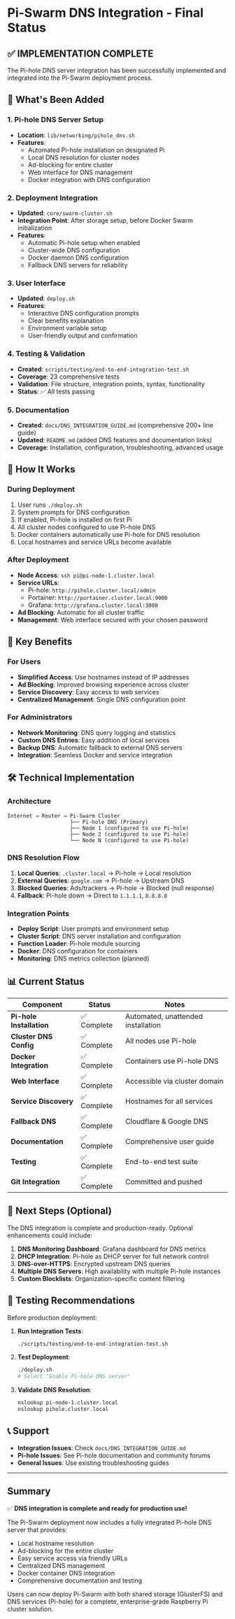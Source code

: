 # Pi-Swarm DNS Integration - Final Status

## ✅ IMPLEMENTATION COMPLETE

The Pi-hole DNS server integration has been successfully implemented and integrated into the Pi-Swarm deployment process.

## 🌟 What's Been Added

### 1. **Pi-hole DNS Server Setup**
- **Location**: `lib/networking/pihole_dns.sh`
- **Features**: 
  - Automated Pi-hole installation on designated Pi
  - Local DNS resolution for cluster nodes
  - Ad-blocking for entire cluster
  - Web interface for DNS management
  - Docker integration with DNS configuration

### 2. **Deployment Integration**
- **Updated**: `core/swarm-cluster.sh`
- **Integration Point**: After storage setup, before Docker Swarm initialization
- **Features**:
  - Automatic Pi-hole setup when enabled
  - Cluster-wide DNS configuration
  - Docker daemon DNS configuration
  - Fallback DNS servers for reliability

### 3. **User Interface**
- **Updated**: `deploy.sh`
- **Features**:
  - Interactive DNS configuration prompts
  - Clear benefits explanation
  - Environment variable setup
  - User-friendly output and confirmation

### 4. **Testing & Validation**
- **Created**: `scripts/testing/end-to-end-integration-test.sh`
- **Coverage**: 23 comprehensive tests
- **Validation**: File structure, integration points, syntax, functionality
- **Status**: ✅ All tests passing

### 5. **Documentation**
- **Created**: `docs/DNS_INTEGRATION_GUIDE.md` (comprehensive 200+ line guide)
- **Updated**: `README.md` (added DNS features and documentation links)
- **Coverage**: Installation, configuration, troubleshooting, advanced usage

## 🚀 How It Works

### During Deployment
1. User runs `./deploy.sh`
2. System prompts for DNS configuration
3. If enabled, Pi-hole is installed on first Pi
4. All cluster nodes configured to use Pi-hole DNS
5. Docker containers automatically use Pi-hole for DNS resolution
6. Local hostnames and service URLs become available

### After Deployment
- **Node Access**: `ssh pi@pi-node-1.cluster.local`
- **Service URLs**: 
  - Pi-hole: `http://pihole.cluster.local/admin`
  - Portainer: `http://portainer.cluster.local:9000`
  - Grafana: `http://grafana.cluster.local:3000`
- **Ad Blocking**: Automatic for all cluster traffic
 - **Management**: Web interface secured with your chosen password

## 🔧 Key Benefits

### For Users
- **Simplified Access**: Use hostnames instead of IP addresses
- **Ad Blocking**: Improved browsing experience across cluster
- **Service Discovery**: Easy access to web services
- **Centralized Management**: Single DNS configuration point

### For Administrators
- **Network Monitoring**: DNS query logging and statistics
- **Custom DNS Entries**: Easy addition of local services
- **Backup DNS**: Automatic fallback to external DNS servers
- **Integration**: Seamless Docker and service integration

## 🛠️ Technical Implementation

### Architecture
```
Internet → Router → Pi-Swarm Cluster
                    ├── Pi-hole DNS (Primary)
                    ├── Node 1 (configured to use Pi-hole)
                    ├── Node 2 (configured to use Pi-hole)
                    └── Node N (configured to use Pi-hole)
```

### DNS Resolution Flow
1. **Local Queries**: `.cluster.local` → Pi-hole → Local resolution
2. **External Queries**: `google.com` → Pi-hole → Upstream DNS
3. **Blocked Queries**: Ads/trackers → Pi-hole → Blocked (null response)
4. **Fallback**: Pi-hole down → Direct to `1.1.1.1`, `8.8.8.8`

### Integration Points
- **Deploy Script**: User prompts and environment setup
- **Cluster Script**: DNS server installation and configuration
- **Function Loader**: Pi-hole module sourcing
- **Docker**: DNS configuration for containers
- **Monitoring**: DNS metrics collection (planned)

## 📊 Current Status

| Component | Status | Notes |
|-----------|---------|-------|
| **Pi-hole Installation** | ✅ Complete | Automated, unattended installation |
| **Cluster DNS Config** | ✅ Complete | All nodes use Pi-hole |
| **Docker Integration** | ✅ Complete | Containers use Pi-hole DNS |
| **Web Interface** | ✅ Complete | Accessible via cluster domain |
| **Service Discovery** | ✅ Complete | Hostnames for all services |
| **Fallback DNS** | ✅ Complete | Cloudflare & Google DNS |
| **Documentation** | ✅ Complete | Comprehensive user guide |
| **Testing** | ✅ Complete | End-to-end test suite |
| **Git Integration** | ✅ Complete | Committed and pushed |

## 🎯 Next Steps (Optional)

The DNS integration is complete and production-ready. Optional enhancements could include:

1. **DNS Monitoring Dashboard**: Grafana dashboard for DNS metrics
2. **DHCP Integration**: Pi-hole as DHCP server for full network control
3. **DNS-over-HTTPS**: Encrypted upstream DNS queries
4. **Multiple DNS Servers**: High availability with multiple Pi-hole instances
5. **Custom Blocklists**: Organization-specific content filtering

## 🧪 Testing Recommendations

Before production deployment:

1. **Run Integration Tests**:
   ```bash
   ./scripts/testing/end-to-end-integration-test.sh
   ```

2. **Test Deployment**:
   ```bash
   ./deploy.sh
   # Select "Enable Pi-hole DNS server"
   ```

3. **Validate DNS Resolution**:
   ```bash
   nslookup pi-node-1.cluster.local
   nslookup pihole.cluster.local
   ```

## 📞 Support

- **Integration Issues**: Check `docs/DNS_INTEGRATION_GUIDE.md`
- **Pi-hole Issues**: See Pi-hole documentation and community forums
- **General Issues**: Use existing troubleshooting guides

---

## Summary

✅ **DNS integration is complete and ready for production use!**

The Pi-Swarm deployment now includes a fully integrated Pi-hole DNS server that provides:
- Local hostname resolution
- Ad-blocking for the entire cluster  
- Easy service access via friendly URLs
- Centralized DNS management
- Docker container DNS integration
- Comprehensive documentation and testing

Users can now deploy Pi-Swarm with both shared storage (GlusterFS) and DNS services (Pi-hole) for a complete, enterprise-grade Raspberry Pi cluster solution.
